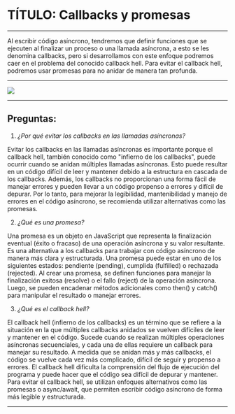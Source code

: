 # TÍTULO: Callbacks y promesas
***
Al escribir código asíncrono, tendremos que definir funciones que se ejecuten al finalizar
un proceso o una llamada asíncrona, a esto se les denomina callbacks, pero si
desarrollamos con este enfoque podremos caer en el problema del conocido callback
hell. Para evitar el callback hell, podremos usar promesas para no anidar de manera tan
profunda.
***
![](https://dev-to-uploads.s3.amazonaws.com/uploads/articles/b8euo2n7twvgh3dbuatd.jpeg)

***
## Preguntas:
1. *¿Por qué evitar los callbacks en las llamadas asíncronas?*

Evitar los callbacks en las llamadas asíncronas es importante porque el callback hell, también conocido como "infierno de los callbacks", puede ocurrir cuando se anidan múltiples llamadas asíncronas. Esto puede resultar en un código difícil de leer y mantener debido a la estructura en cascada de los callbacks. Además, los callbacks no proporcionan una forma fácil de manejar errores y pueden llevar a un código propenso a errores y difícil de depurar. Por lo tanto, para mejorar la legibilidad, mantenibilidad y manejo de errores en el código asíncrono, se recomienda utilizar alternativas como las promesas.

2. *¿Qué es una promesa?*

Una promesa es un objeto en JavaScript que representa la finalización eventual (éxito o fracaso) de una operación asíncrona y su valor resultante. Es una alternativa a los callbacks para trabajar con código asíncrono de manera más clara y estructurada. Una promesa puede estar en uno de los siguientes estados: pendiente (pending), cumplida (fulfilled) o rechazada (rejected). Al crear una promesa, se definen funciones para manejar la finalización exitosa (resolve) o el fallo (reject) de la operación asíncrona. Luego, se pueden encadenar métodos adicionales como then() y catch() para manipular el resultado o manejar errores.

3. *¿Qué es el callback hell?*

El callback hell (infierno de los callbacks) es un término que se refiere a la situación en la que múltiples callbacks anidados se vuelven difíciles de leer y mantener en el código. Sucede cuando se realizan múltiples operaciones asíncronas secuenciales, y cada una de ellas requiere un callback para manejar su resultado. A medida que se anidan más y más callbacks, el código se vuelve cada vez más complicado, difícil de seguir y propenso a errores. El callback hell dificulta la comprensión del flujo de ejecución del programa y puede hacer que el código sea difícil de depurar y mantener. Para evitar el callback hell, se utilizan enfoques alternativos como las promesas o async/await, que permiten escribir código asíncrono de forma más legible y estructurada.

***